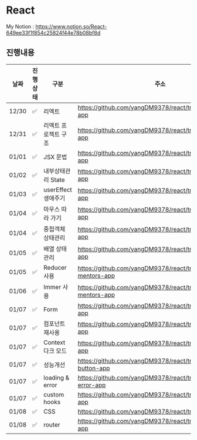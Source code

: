 # React
My Notion : https://www.notion.so/React-649ee33f1f854c25824f44e78b08bf8d

## 진행내용
|날짜|진행상태|구분|주소|
|----|----|----|----|
|12/30|:white_check_mark:|리엑트|https://github.com/yangDM9378/react/tree/main/base-app|
|12/31|:white_check_mark:|리엑트 프로젝트 구조|https://github.com/yangDM9378/react/tree/main/base-app|
|01/01|:white_check_mark:|JSX 문법|https://github.com/yangDM9378/react/tree/main/base-app|
|01/02|:white_check_mark:|내부상태관리 State|https://github.com/yangDM9378/react/tree/main/base-app|
|01/03|:white_check_mark:|userEffect 생애주기|https://github.com/yangDM9378/react/tree/main/product-app|
|01/04|:white_check_mark:|마우스 따라 가기|https://github.com/yangDM9378/react/tree/main/mouse-app|
|01/04|:white_check_mark:|중첩객체 상태관리|https://github.com/yangDM9378/react/tree/main/mentor-app|
|01/05|:white_check_mark:|배열 상태관리|https://github.com/yangDM9378/react/tree/main/mentors-app|
|01/05|:white_check_mark:|Reducer 사용|https://github.com/yangDM9378/react/tree/main/reducer-mentors-app|
|01/06|:white_check_mark:|Immer 사용|https://github.com/yangDM9378/react/tree/main/immer-mentors-app|
|01/07|:white_check_mark:|Form|https://github.com/yangDM9378/react/tree/main/form-app|
|01/07|:white_check_mark:|컴포넌트 재사용|https://github.com/yangDM9378/react/tree/main/wrap-app|
|01/07|:white_check_mark:|Context 다크 모드|https://github.com/yangDM9378/react/tree/main/theme-app|
|01/07|:white_check_mark:|성능개선|https://github.com/yangDM9378/react/tree/main/mentors-button-app|
|01/07|:white_check_mark:|loading & error|https://github.com/yangDM9378/react/tree/main/loading-error-app|
|01/07|:white_check_mark:|custom hooks|https://github.com/yangDM9378/react/tree/main/hooks-app|
|01/08|:white_check_mark:|CSS|https://github.com/yangDM9378/react/tree/main/css-app|
|01/08|:white_check_mark:|router|https://github.com/yangDM9378/react/tree/main/router-app|
